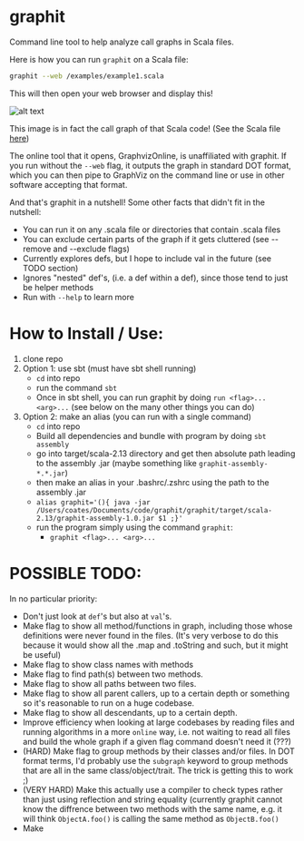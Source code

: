 # graphit
Command line tool to help analyze call graphs in Scala files.

Here is how you can run `graphit` on a Scala file:
```sh
graphit --web /examples/example1.scala
```
This will then open your web browser and display this! 

![alt text](https://https://github.com/acloudmovingby/graphit/blob/main/examples/example1.png?raw=true)

This image is in fact the call graph of that Scala code! (See the Scala file [here](https://https://github.com/acloudmovingby/graphit/blob/main/examples/example1.png?raw=true))

The online tool that it opens, GraphvizOnline, is unaffiliated with graphit. If you run without the `--web` flag, it outputs the graph in standard DOT format, which you can then pipe to GraphViz on the command line or use in other software accepting that format.

And that's graphit in a nutshell! Some other facts that didn't fit in the nutshell:
* You can run it on any .scala file or directories that contain .scala files
* You can exclude certain parts of the graph if it gets cluttered (see --remove and --exclude flags)
* Currently explores defs, but I hope to include val in the future (see TODO section)
* Ignores "nested" def's, (i.e. a def within a def), since those tend to just be helper methods
* Run with `--help` to learn more


# How to Install / Use:
1. clone repo
2. Option 1: use sbt (must have sbt shell running)
    - `cd` into repo
    - run the command `sbt`
    - Once in sbt shell, you can run graphit by doing `run <flag>... <arg>...` (see below on the many other things you can do)
3. Option 2: make an alias (you can run with a single command)
    - `cd` into repo
    - Build all dependencies and bundle with program by doing `sbt assembly`
    - go into target/scala-2.13 directory and get then absolute path leading to the assembly .jar (maybe something like `graphit-assembly-*.*.jar`)
    - then make an alias in your .bashrc/.zshrc using the path to the assembly .jar
    - `alias graphit='(){ java -jar /Users/coates/Documents/code/graphit/graphit/target/scala-2.13/graphit-assembly-1.0.jar $1 ;}'`
    - run the program simply using the command `graphit`:
        - `graphit <flag>... <arg>...`
  
# POSSIBLE TODO:
In no particular priority: 
* Don't just look at `def`'s but also at `val`'s. 
* Make flag to show all method/functions in graph, including those whose definitions were never found in the files. (It's very verbose to do this because it would show all the .map and .toString and such, but it might be useful)
* Make flag to show class names with methods
* Make flag to find path(s) between two methods.
* Make flag to show all paths between two files.
* Make flag to show all parent callers, up to a certain depth or something so it's reasonable to run on a huge codebase.
* Make flag to show all descendants, up to a certain depth.
* Improve efficiency when looking at large codebases by reading files and running algorithms in a more `online` way, i.e. not waiting to read all files and build the whole graph if a given flag command doesn't need it (???)
* (HARD) Make flag to group methods by their classes and/or files. In DOT format terms, I'd probably use the `subgraph` keyword to group methods that are all in the same class/object/trait. The trick is getting this to work ;) 
* (VERY HARD) Make this actually use a compiler to check types rather than just using reflection and string equality (currently graphit cannot know the diffrence between two methods with the same name, e.g. it will think `ObjectA.foo()` is calling the same method as `ObjectB.foo()`
* Make 
